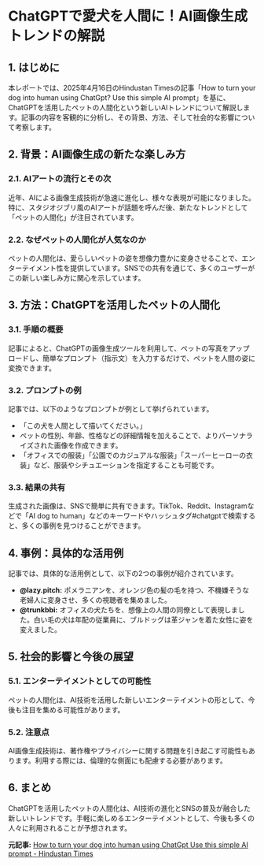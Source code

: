 # ChatGPTで愛犬を人間に！AI画像生成トレンドの解説

## 1. はじめに

本レポートでは、2025年4月16日のHindustan Timesの記事「How to turn your dog into human using ChatGpt? Use this simple AI prompt」を基に、ChatGPTを活用したペットの人間化という新しいAIトレンドについて解説します。記事の内容を客観的に分析し、その背景、方法、そして社会的な影響について考察します。

## 2. 背景：AI画像生成の新たな楽しみ方

### 2.1. AIアートの流行とその次

近年、AIによる画像生成技術が急速に進化し、様々な表現が可能になりました。特に、スタジオジブリ風のAIアートが話題を呼んだ後、新たなトレンドとして「ペットの人間化」が注目されています。

### 2.2. なぜペットの人間化が人気なのか

ペットの人間化は、愛らしいペットの姿を想像力豊かに変身させることで、エンターテイメント性を提供しています。SNSでの共有を通じて、多くのユーザーがこの新しい楽しみ方に関心を示しています。

## 3. 方法：ChatGPTを活用したペットの人間化

### 3.1. 手順の概要

記事によると、ChatGPTの画像生成ツールを利用して、ペットの写真をアップロードし、簡単なプロンプト（指示文）を入力するだけで、ペットを人間の姿に変換できます。

### 3.2. プロンプトの例

記事では、以下のようなプロンプトが例として挙げられています。

* 「この犬を人間として描いてください。」
* ペットの性別、年齢、性格などの詳細情報を加えることで、よりパーソナライズされた画像を作成できます。
* 「オフィスでの服装」「公園でのカジュアルな服装」「スーパーヒーローの衣装」など、服装やシチュエーションを指定することも可能です。

### 3.3. 結果の共有

生成された画像は、SNSで簡単に共有できます。TikTok、Reddit、Instagramなどで「AI dog to human」などのキーワードやハッシュタグ#chatgptで検索すると、多くの事例を見つけることができます。

## 4. 事例：具体的な活用例

記事では、具体的な活用例として、以下の2つの事例が紹介されています。

* **@lazy.pitch:** ポメラニアンを、オレンジ色の髪の毛を持つ、不機嫌そうな老婦人に変身させ、多くの視聴者を集めました。
* **@trunkbbi:** オフィスの犬たちを、想像上の人間の同僚として表現しました。白い毛の犬は年配の従業員に、ブルドッグは革ジャンを着た女性に姿を変えました。

## 5. 社会的影響と今後の展望

### 5.1. エンターテイメントとしての可能性

ペットの人間化は、AI技術を活用した新しいエンターテイメントの形として、今後も注目を集める可能性があります。

### 5.2. 注意点

AI画像生成技術は、著作権やプライバシーに関する問題を引き起こす可能性もあります。利用する際には、倫理的な側面にも配慮する必要があります。

## 6. まとめ

ChatGPTを活用したペットの人間化は、AI技術の進化とSNSの普及が融合した新しいトレンドです。手軽に楽しめるエンターテイメントとして、今後も多くの人々に利用されることが予想されます。



**元記事:** [How to turn your dog into human using ChatGpt Use this simple AI prompt - Hindustan Times](https://www.hindustantimes.com/world-news/us-news/how-to-turn-your-dog-into-human-using-chatgpt-use-this-simple-ai-prompt-101744769016058.html)